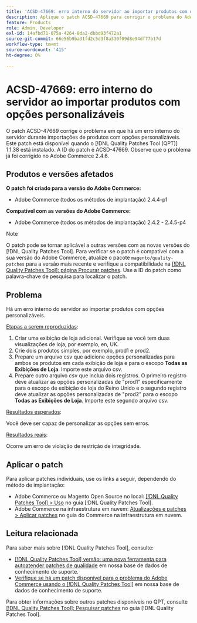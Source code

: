 ```yaml
---
title: 'ACSD-47669: erro interno do servidor ao importar produtos com opções personalizáveis'
description: Aplique o patch ACSD-47669 para corrigir o problema do Adobe Commerce em que há um erro interno do servidor durante a importação de produtos com opções personalizáveis.
feature: Products
role: Admin, Developer
exl-id: 14afbd71-075a-4264-8da2-dbbd93f472a1
source-git-commit: 66e56b9ba31fd2c5d3f8a330f09d8e94df77b17d
workflow-type: tm+mt
source-wordcount: '415'
ht-degree: 0%

---
```


# ACSD-47669: erro interno do servidor ao importar produtos com opções personalizáveis

O patch ACSD-47669 corrige o problema em que há um erro interno do servidor durante importações de produtos com opções personalizáveis. Este patch está disponível quando o [!DNL Quality Patches Tool (QPT)] 1.1.38 está instalado. A ID do patch é ACSD-47669. Observe que o problema já foi corrigido no Adobe Commerce 2.4.6.

## Produtos e versões afetados

**O patch foi criado para a versão do Adobe Commerce:**

* Adobe Commerce (todos os métodos de implantação) 2.4.4-p1

**Compatível com as versões do Adobe Commerce:**

* Adobe Commerce (todos os métodos de implantação) 2.4.2 - 2.4.5-p4

>[!NOTE]
>
>O patch pode se tornar aplicável a outras versões com as novas versões do [!DNL Quality Patches Tool]. Para verificar se o patch é compatível com a sua versão do Adobe Commerce, atualize o pacote `magento/quality-patches` para a versão mais recente e verifique a compatibilidade na [[!DNL Quality Patches Tool]: página Procurar patches](https://experienceleague.adobe.com/tools/commerce-quality-patches/index.html?lang=pt-BR). Use a ID do patch como palavra-chave de pesquisa para localizar o patch.

## Problema

Há um erro interno do servidor ao importar produtos com opções personalizáveis.

<u>Etapas a serem reproduzidas</u>:

1. Criar uma exibição de loja adicional. Verifique se você tem duas visualizações de loja, por exemplo, en, UK.
1. Crie dois produtos simples, por exemplo, prod1 e prod2.
1. Prepare um arquivo csv que adicione opções personalizadas para ambos os produtos em cada exibição de loja e para o escopo **Todas as Exibições de Loja**. Importe este arquivo csv.
1. Prepare outro arquivo csv que inclua dois registros. O primeiro registro deve atualizar as opções personalizadas de &quot;prod1&quot; especificamente para o escopo de exibição de loja do Reino Unido e o segundo registro deve atualizar as opções personalizadas de &quot;prod2&quot; para o escopo **Todas as Exibições de Loja**. Importe este segundo arquivo csv.

<u>Resultados esperados</u>:

Você deve ser capaz de personalizar as opções sem erros.

<u>Resultados reais</u>:

Ocorre um erro de violação de restrição de integridade.

## Aplicar o patch

Para aplicar patches individuais, use os links a seguir, dependendo do método de implantação:

* Adobe Commerce ou Magento Open Source no local: [[!DNL Quality Patches Tool] > Uso](https://experienceleague.adobe.com/docs/commerce-operations/tools/quality-patches-tool/usage.html?lang=pt-BR) no guia [!DNL Quality Patches Tool].
* Adobe Commerce na infraestrutura em nuvem: [Atualizações e patches > Aplicar patches](https://experienceleague.adobe.com/docs/commerce-cloud-service/user-guide/develop/upgrade/apply-patches.html?lang=pt-BR) no guia do Commerce na infraestrutura em nuvem.

## Leitura relacionada

Para saber mais sobre [!DNL Quality Patches Tool], consulte:

* [[!DNL Quality Patches Tool] versão: uma nova ferramenta para autoatender patches de qualidade](/help/announcements/adobe-commerce-announcements/magento-quality-patches-released-new-tool-to-self-serve-quality-patches.md) em nossa base de dados de conhecimento de suporte.
* [Verifique se há um patch disponível para o problema do Adobe Commerce usando o [!DNL Quality Patches Tool]](/help/support-tools/patches-available-in-qpt-tool/check-patch-for-magento-issue-with-magento-quality-patches.md) em nossa base de dados de conhecimento de suporte.

Para obter informações sobre outros patches disponíveis no QPT, consulte [[!DNL Quality Patches Tool]: Pesquisar patches](https://experienceleague.adobe.com/tools/commerce-quality-patches/index.html?lang=pt-BR) no guia [!DNL Quality Patches Tool].
